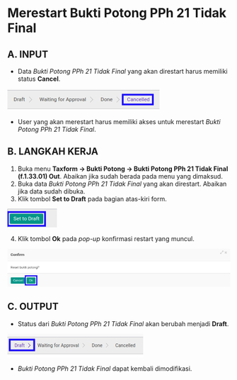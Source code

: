 # Merestart Bukti Potong PPh 21 Tidak Final

## A. INPUT

* Data *Bukti Potong PPh 21 Tidak Final* yang akan direstart harus memiliki status **Cancel**.

![](../../img/bukpot-pph-21-tidak-final/status-cancel.png)

* User yang akan merestart harus memiliki akses untuk merestart *Bukti Potong PPh 21 Tidak Final*.

## B. LANGKAH KERJA

1. Buka menu **Taxform -> Bukti Potong -> Bukti Potong PPh 21 Tidak Final (f.1.33.01) Out**. Abaikan jika sudah berada pada menu yang dimaksud.
2. Buka data *Bukti Potong PPh 21 Tidak Final* yang akan direstart. Abaikan jika data sudah dibuka.
3. Klik tombol **Set to Draft** pada bagian atas-kiri form.

![](../../img/bukpot-pph-21-tidak-final/tombol-set-to-draft.png)

4. Klik tombol **Ok** pada *pop-up* konfirmasi restart yang muncul.

![](../../img/bukpot-pph-21-tidak-final/pop-up-konfirmasi-restart.png)

## C. OUTPUT

* Status dari *Bukti Potong PPh 21 Tidak Final* akan berubah menjadi **Draft**.

![](../../img/bukpot-pph-21-tidak-final/status-draft.png)

* *Bukti Potong PPh 21 Tidak Final* dapat kembali dimodifikasi.
